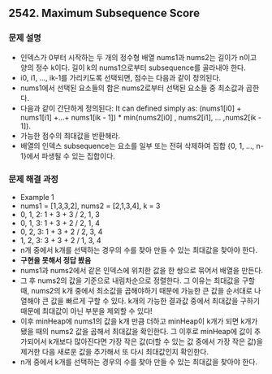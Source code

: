 ## 2542. Maximum Subsequence Score
### 문제 설명
- 인덱스가 0부터 시작하는 두 개의 정수형 배열 nums1과 nums2는 길이가 n이고 양의 정수 k이다. 길이 k의 nums1으로부터 subsequence를 골라내야 한다.
- i0, i1, ..., ik-1를 가리키도록 선택되면, 점수는 다음과 같이 정의된다.
- nums1에서 선택된 요소들의 합은 nums2로부터 선택된 요소들 중 최소값과 곱한다.
- 다음과 같이 간단하게 정의된다: It can defined simply as: (nums1[i0] + nums1[i1] +...+ nums1[ik - 1]) * min(nums2[i0] , nums2[i1], ... ,nums2[ik - 1]).
- 가능한 점수의 최대값을 반환해라.
- 배열의 인덱스 subsequence는 요소를 일부 또는 전혀 삭제하여 집합 {0, 1, ..., n-1}에서 파생될 수 있는 집합이다.
​
### 문제 해결 과정
- Example 1
- nums1 = [1,3,3,2], nums2 = [2,1,3,4], k = 3
- 0, 1, 2: 1 + 3 + 3 / 2, 1, 3
- 0, 1, 3: 1 + 3 + 2 / 2, 1, 4
- 0, 2, 3: 1 + 3 + 2 / 2, 3, 4
- 1, 2, 3: 3 + 3 + 2 / 1, 3, 4
- n개 중에서 k개를 선택하는 경우의 수를 찾아 만들 수 있는 최대값을 찾아야 한다.
- **구현을 못해서 정답 봤음**
- nums1과 nums2에서 같은 인덱스에 위치한 값을 한 쌍으로 묶어서 배열을 만든다.
- 그 후 nums2의 값을 기준으로 내림차순으로 정렬한다. 그 이유는 최대값을 구할 때, nums2의 k개 중에서 최소값을 곱해야하기 때문에 가능한 큰 값을 순서대로 나열해야 큰 값을 빠르게 구할 수 있다. k개의 가능한 결과값 중에서 최대값을 구하기 때문에 최대값이 아닌 부분을 제외할 수 있다!
- 이후 minHeap에 nums1의 값을 k개 만큼 더하고 minHeap이 k개가 되면 k개가 됐을 때의 nums2 값을 곱해서 최대값을 확인한다. 그 이후로 minHeap에 값이 추가되어서 k개보다 많아진다면 가장 작은 값(더할 수 있는 값 중에서 가장 작은 값)을 제거한 다음 새로운 값을 추가해서 또 다시 최대값인지 확인한다.
- n개 중에서 k개를 선택하는 경우의 수를 찾아 만들 수 있는 최대값을 찾아야 한다.